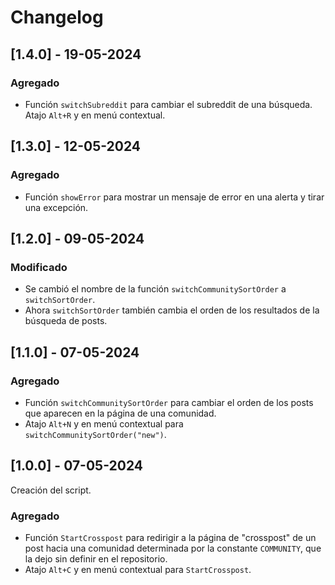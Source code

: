 # Changelog

## [1.4.0] - 19-05-2024

### Agregado

- Función `switchSubreddit` para cambiar el subreddit de una búsqueda. Atajo `Alt+R` y en menú contextual.

## [1.3.0] - 12-05-2024

### Agregado

- Función `showError` para mostrar un mensaje de error en una alerta y tirar una excepción.


## [1.2.0] - 09-05-2024

### Modificado

- Se cambió el nombre de la función `switchCommunitySortOrder` a `switchSortOrder`.
- Ahora `switchSortOrder` también cambia el orden de los resultados de la búsqueda de posts.

## [1.1.0] - 07-05-2024

### Agregado

- Función `switchCommunitySortOrder` para cambiar el orden de los posts que aparecen en la página de una comunidad.
- Atajo `Alt+N` y en menú contextual para `switchCommunitySortOrder("new")`.

## [1.0.0] - 07-05-2024

Creación del script.

### Agregado

- Función `StartCrosspost` para redirigir a la página de "crosspost" de un post hacia una comunidad determinada por la constante `COMMUNITY`, que la dejo sin definir en el repositorio.
- Atajo `Alt+C` y en menú contextual para `StartCrosspost`.
